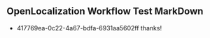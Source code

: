 ## OpenLocalization Workflow Test MarkDown
* 417769ea-0c22-4a67-bdfa-6931aa5602ff thanks!

<!--HONumber=Aug16_HO3-->


